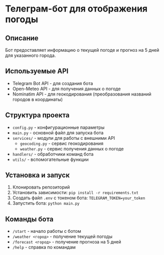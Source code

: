 # Телеграм-бот для отображения погоды

## Описание
Бот предоставляет информацию о текущей погоде и прогноз на 5 дней для указанного города.

## Используемые API
- Telegram Bot API - для создания бота
- Open-Meteo API - для получения данных о погоде
- Nominatim API - для геокодирования (преобразования названий городов в координаты)

## Структура проекта
- `config.py` - конфигурационные параметры
- `main.py` - основной файл для запуска бота
- `services/` - модули для работы с внешними API
  - `geocoding.py` - сервис геокодирования
  - `weather.py` - сервис получения данных о погоде
- `handlers/` - обработчики команд бота
- `utils/` - вспомогательные функции

## Установка и запуск
1. Клонировать репозиторий
2. Установить зависимости: `pip install -r requirements.txt`
3. Создать файл `.env` с токеном бота: `TELEGRAM_TOKEN=your_token`
4. Запустить бота: `python main.py`

## Команды бота
- `/start` - начало работы с ботом
- `/weather <город>` - получение текущей погоды
- `/forecast <город>` - получение прогноза на 5 дней
- `/help` - справка по командам
